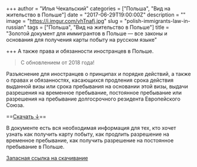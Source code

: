 +++
author = "Илья Чекальский"
categories = ["Польша", "Вид на жительство в Польше"]
date = "2017-06-29T19:00:00Z"
description = ""
image = "https://i.imgur.com/vhTnafj.jpg"
slug = "polish-immigrants-law-in-russian"
tags = ["Польша", "Вид на жительство в Польше"]
title = "Золотой документ для иммигрантов в Польше — все законы и основания для получения карты побыту на русском языке"

+++
А также права и обязанности иностранцев в Польше.

> С обновлением от 2018 года!

Разъяснение для иностранцев о принципах и порядке действий, а также о правах и обязанностях,
касающихся продления срока действия выданной визы или срока пребывания на основании этой визы, выдачи разрешения на временное пребывание, постоянное пребывание или разрешения на пребывание долгосрочного резидента Европейского Союза.

==[Скачать ↓](https://www.dropbox.com/s/k9y6hnzko67flgw/%2820140603.115944%29.%D0%A0%D0%B0%D0%B7%D1%8A%D1%8F%D1%81%D0%BD%D0%B5%D0%BD%D0%B8%D0%B5_%D0%B4%D0%BB%D1%8F_%D0%B8%D0%BD%D0%BE%D1%81%D1%82%D1%80%D0%B0%D0%BD%D1%86%D0%B5%D0%B2.pdf?dl=0)==

В документе есть вся необходимая информация для тех, кто хочет узнать как получить карту побыту, как продлить разрешение на временное пребывание, как получить разрешение на постоянное пребывание в Польше.

[Запасная ссылка на скачивание](https://udsc.gov.pl/wp-content/uploads/2018/04/Разъяснение-для-иностранца-о-принципах-и-порядке-действий-а-также-о-надлежащим-ему-правах-и-возложенных-на-него-обязанностях.pdf)